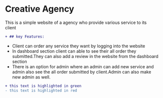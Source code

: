 # Creative Agency
This is a simple website of a agency who provide various service to its client 

```diff
+ ## key Features:
```
- Client can order any service they want by logging into the website
- In dashboard section client can able to see their all order they submitted.They can also
add a review in the website from the dashboard section
- There is an option for admin where an admin can add new service and admin also see
the all order submitted by client.Admin can also make new admin as well.

```diff
+ this text is highlighted in green
- this text is highlighted in red
```

